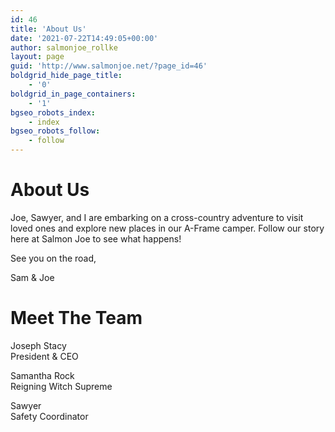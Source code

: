 ```yaml
---
id: 46
title: 'About Us'
date: '2021-07-22T14:49:05+00:00'
author: salmonjoe_rollke
layout: page
guid: 'http://www.salmonjoe.net/?page_id=46'
boldgrid_hide_page_title:
    - '0'
boldgrid_in_page_containers:
    - '1'
bgseo_robots_index:
    - index
bgseo_robots_follow:
    - follow
---
```

# About Us

Joe, Sawyer, and I are embarking on a cross-country adventure to visit loved ones and explore new places in our A-Frame camper. Follow our story here at Salmon Joe to see what happens!

See you on the road,

Sam &amp; Joe

# Meet The Team

Joseph Stacy  
President &amp; CEO

Samantha Rock  
Reigning Witch Supreme

Sawyer  
Safety Coordinator